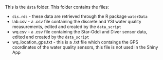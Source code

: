 This is the `data` folder. This folder contains the files:  
  
- `dis.rds` - these data are retrieved through the R package `waterData`
- lab.csv - a .csv file containing the discrete and YSI water quality measurements, edited and created by the `data_script`   
- wq.csv - a .csv file containing the Star-Oddi and Diver sensor data, edited and created by the `data_script`   
- wq_location_gps.txt - this is a .txt file which contaings the GPS coordinates of the water quality sensors, this file is not used in the Shiny App  
